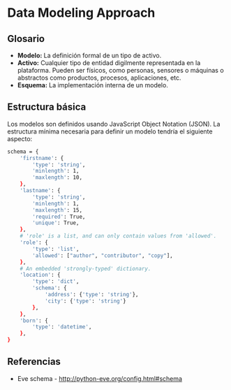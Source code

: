# Data Modeling Approach

## Glosario

- **Modelo:** La definición formal de un tipo de activo.
- **Activo:** Cualquier tipo de entidad digilmente representada en la plataforma. Pueden ser físicos, como personas, sensores o máquinas o abstractos como productos, procesos, aplicaciones, etc.
- **Esquema:** La implementación interna de un modelo.

## Estructura básica

Los modelos son definidos usando JavaScript Object Notation (JSON). La estructura mínima necesaria para definir un modelo tendría el siguiente aspecto:

```bash
schema = {
    'firstname': {
        'type': 'string',
        'minlength': 1,
        'maxlength': 10,
    },
    'lastname': {
        'type': 'string',
        'minlength': 1,
        'maxlength': 15,
        'required': True,
        'unique': True,
    },
    # 'role' is a list, and can only contain values from 'allowed'.
    'role': {
        'type': 'list',
        'allowed': ["author", "contributor", "copy"],
    },
    # An embedded 'strongly-typed' dictionary.
    'location': {
        'type': 'dict',
        'schema': {
            'address': {'type': 'string'},
            'city': {'type': 'string'}
        },
    },
    'born': {
        'type': 'datetime',
    },
}
```

## Referencias

- Eve schema -  http://python-eve.org/config.html#schema
